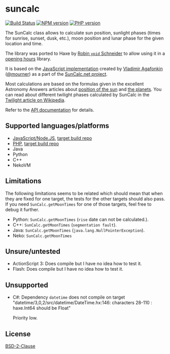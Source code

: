 # suncalc

<!-- This file was generated by ./scripts/print_main_readme. Do not edit this file directly but
     instead have a look at the ./metainfo.json file and said script. -->

[![Build Status](https://travis-ci.org/ypid/suncalc.svg?branch=master)](https://travis-ci.org/ypid/suncalc)
[![NPM version](https://badge.fury.io/js/suncalc.svg)](https://www.npmjs.org/package/suncalc)
[![PHP version](https://badge.fury.io/ph/ypid%2Fsuncalc.svg)](https://packagist.org/packages/ypid/suncalc)




The SunCalc class allows to calculate sun position,
sunlight phases (times for sunrise, sunset, dusk, etc.),
moon position and lunar phase for the given location and time.

The library was ported to Haxe by [Robin `ypid` Schneider](https://github.com/ypid) to allow using it in a [opening hours](https://github.com/opening-hours/opening_hours.js/issues/136) library.

It is based on the [JavaScript implementation](https://github.com/mourner/suncalc)
created by [Vladimir Agafonkin](http://agafonkin.com/en) ([@mourner](https://github.com/mourner))
as a part of the [SunCalc.net project](http://suncalc.net).

Most calculations are based on the formulas given in the excellent Astronomy Answers articles
about [position of the sun](http://aa.quae.nl/en/reken/zonpositie.html)
and [the planets](http://aa.quae.nl/en/reken/hemelpositie.html).
You can read about different twilight phases calculated by SunCalc
in the [Twilight article on Wikipedia](https://en.wikipedia.org/wiki/Twilight).


Refer to the [API documentation](http://ypid.de/suncalc-doc/suncalc/SunCalc.html) for details.

## Supported languages/platforms


* [JavaScript/Node.JS](https://www.npmjs.org/package/suncalc), [target build repo](https://github.com/mourner/suncalc)
* [PHP](https://packagist.org/packages/ypid/suncalc), [target build repo](https://github.com/ypid/suncalc-php)
* Java
* Python
* C++
* NekoVM

## Limitations

The following limitations seems to be related which should mean that when they are fixed for one target, the tests for the other targets should also pass. If you need `SunCalc.getMoonTimes` for one of those targets, feel free to debug it further.

* Python: `SunCalc.getMoonTimes` (`rise` date can not be calculated.).
* C++: `SunCalc.getMoonTimes` (`segmentation fault`).
* Java: `SunCalc.getMoonTimes` (`java.lang.NullPointerException`).
* Neko: `SunCalc.getMoonTimes`

## Unsure/untested

* ActionScript 3: Does compile but I have no idea how to test it.
* Flash: Does compile but I have no idea how to test it.

## Unsupported

* C#: Dependency `datetime` does not compile on target "datetime/3,0,2/src/datetime/DateTime.hx:146: characters 28-110 : haxe.Int64 should be Float"

  Priority low.

## License

[BSD-2-Clause](https://tldrlegal.com/license/bsd-2-clause-license-%28freebsd%29)

